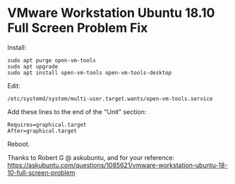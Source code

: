 # VMware Workstation Ubuntu 18.10 Full Screen Problem Fix

Install:

```
sudo apt purge open-vm-tools
sudo apt upgrade
sudo apt install open-vm-tools open-vm-tools-desktop
```

Edit:

```
/etc/systemd/system/multi-user.target.wants/open-vm-tools.service
```

Add these lines to the end of the "Unit" section:

```
Requires=graphical.target
After=graphical.target
```

Reboot.

Thanks to Robert G @ askubuntu, and for your reference:
<https://askubuntu.com/questions/1085621/vmware-workstation-ubuntu-18-10-full-screen-problem>
